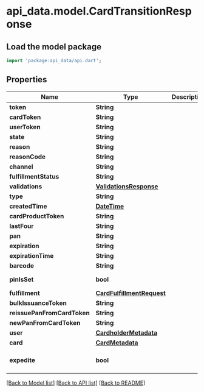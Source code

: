 # api_data.model.CardTransitionResponse

## Load the model package
```dart
import 'package:api_data/api.dart';
```

## Properties
Name | Type | Description | Notes
------------ | ------------- | ------------- | -------------
**token** | **String** |  | 
**cardToken** | **String** |  | 
**userToken** | **String** |  | 
**state** | **String** |  | 
**reason** | **String** |  | [optional] 
**reasonCode** | **String** |  | [optional] 
**channel** | **String** |  | 
**fulfillmentStatus** | **String** |  | 
**validations** | [**ValidationsResponse**](ValidationsResponse.md) |  | [optional] 
**type** | **String** |  | 
**createdTime** | [**DateTime**](DateTime.md) |  | [optional] 
**cardProductToken** | **String** |  | 
**lastFour** | **String** |  | 
**pan** | **String** |  | 
**expiration** | **String** |  | 
**expirationTime** | **String** |  | 
**barcode** | **String** |  | 
**pinIsSet** | **bool** |  | [default to false]
**fulfillment** | [**CardFulfillmentRequest**](CardFulfillmentRequest.md) |  | [optional] 
**bulkIssuanceToken** | **String** |  | [optional] 
**reissuePanFromCardToken** | **String** |  | [optional] 
**newPanFromCardToken** | **String** |  | [optional] 
**user** | [**CardholderMetadata**](CardholderMetadata.md) |  | [optional] 
**card** | [**CardMetadata**](CardMetadata.md) |  | [optional] 
**expedite** | **bool** |  | [optional] [default to false]

[[Back to Model list]](../README.md#documentation-for-models) [[Back to API list]](../README.md#documentation-for-api-endpoints) [[Back to README]](../README.md)


